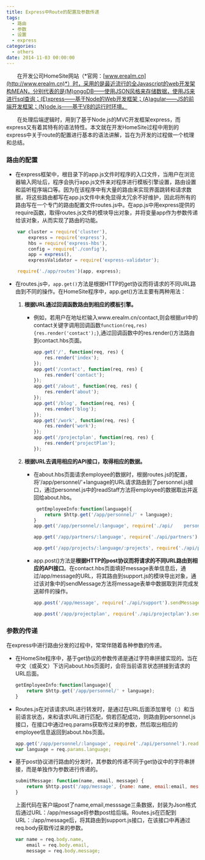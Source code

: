```yaml
---
title: Express中Route的配置及参数传递
tags:
  - 路由
  - 参数
  - 设置
  - express
categories:
  - others
date: 2014-11-03 00:00:00
---
```


　　在开发公司HomeSite网站（*官网：[www.erealm.cn](http://www.erealm.cn)*）时，采用的是最近流行的全Javascript的web开发架构MEAN，分别代表的是(M)ongoDB——使用JSON风格来存储数据，使用JS来进行sql查询；(E)xpress——基于Node的Web开发框架；(A)agular——JS的前端开发框架；(N)ode.js——基于V8的运行时环境。
    
　　在处理后端逻辑时，用到了基于Node.js的MVC开发框架express，而express又有着其特有的语法特性。本文就在开发HomeSite过程中用到的express中关于route的配置进行基本的语法讲解，旨在为开发的过程做一个梳理和总结。

### 路由的配置

- 在express框架中，根目录下的app.js文件时程序的入口文件，当用户在浏览器输入网址后，程序会执行app.js文件来对程序进行模板引擎设置，路由设置和监听程序端口等。因为在该程序中有大量的路由来实现界面跳转和请求数据，将这些路由都写在app.js文件中未免显得太冗余不好维护，因此将所有的路由写在一个专门的路由配置文件routes.js中。在app.js中用express提供的require函数，取得routes.js文件的模块导出对象，并将变量app作为参数传递给该对象，从而实现了路由的功能。
　　
```javascript
    var cluster = require('cluster'),
        express = require('express'),
        hbs = require('express-hbs'),
        config = require('./config'),
        app = express(),
        expressValidator = require('express-validator');

    require('./app/routes')(app, express);
```

- 在routes.js中，`app.get()`方法是根据HTTP的get协议而将请求的不同URL路由到不同的操作。在HomeSite程序中，app.get()方法主要有两种用法：

    1. **根据URL通过回调函数路由到相应的模板引擎。**

        - 例如，若用户在地址栏输入www.erealm.cn/contact,则会根据url中的contact关键字调用回调函数`function(req,res){res.render('contact');}`,通过回调函数中的res.render()方法路由到contact.hbs页面。
            ```javascript
            app.get('/', function(req, res) {
                res.render('index');
            });
            app.get('/contact', function(req, res) {
                res.render('contact');
            });
            app.get('/about', function(req, res) {
                res.render('about');
            });
            app.get('/blog', function(req, res) {
                res.render('blog');
            });
            app.get('/work', function(req, res) {
                res.render('work');
            });
            app.get('/projectplan', function(req, res) {
                res.render('projectPlan');
            });
            ```
    2. **根据URL去调用相应的API接口，取得相应的数据。**
        - 在about.hbs页面请求employee的数据时，根据routes.js的配置，将'/app/personnel/'+language的URL请求路由到了personnel.js接口，通过personnel.js中的readStaff方法将employee的数据取出并返回给about.hbs。
            ```javascript
             getEmployeeInfo:function(language){
                return $http.get('/app/personnel/' + language);
            }
            app.get('/app/personnel/:language', require('./api/    personnel').readStaff);

            app.get('/app/partners/:language', require('./api/partners').readPartner);

            app.get('/app/projects/:language/:projects', require('./api/projects').readProjects);
            ```
        - app.post()方法是**根据HTTP的post协议而将请求的不同URL路由到相应的API接口**。在contact.hbs页面填好message表单信息后，通过/app/message的URL，将其路由到support.js的模块导出对象，通过该对象中的sendMessage方法将message表单中数据取到并完成发送邮件的操作。
            ```javascript
            app.post('/app/message', require('./api/support').sendMessage);

            app.post('/app/projectplan', require('./api/projectplan').sendProject);
            ```
### 参数的传递

  在express中进行路由分发的过程中，常常伴随着各种参数的传递。

- 在HomeSite程序中，基于get协议的参数传递是通过字符串拼接实现的。当在中文（或英文）下访问about.hbs页面时，会将当前语言状态拼接到请求的URL后面。
    ```javascript
    getEmployeeInfo:function(language){
        return $http.get('/app/personnel/' + language);
    }
    ```
- Routes.js在对该请求URL进行转发时，是通过在URL后面添加冒号（:）和当前语言状态，来和请求URL进行匹配，倘若匹配成功，则路由到personnel.js接口，在接口中通过req.params获取传过来的参数，然后取出相应的employee信息返回到about.hbs页面。
    ```javascript
    app.get('/app/personnel/:language', require('./api/personnel').readStaff);
    var language = req.params.language;
    ```
- 基于post协议进行路由的分发时，其参数的传递不同于get协议中的字符串拼接，而是单独作为参数进行传递的。
    ```javascript
    submitMessage: function(name, email, message) {
        return $http.post('/app/message', {name: name, email:email, message: message});
    }
    ```

    上面代码在客户端post了name,email,messsage三条数据，封装为Json格式后通过URL：/app/message将参数post给后端。Routes.js在匹配到URL：:/app/message后，将其路由到support.js接口，在该接口中再通过req.body获取传过来的参数。
    ``` javascript
    var name = req.body.name,
        email = req.body.email,
        message = req.body.message;
    ```
